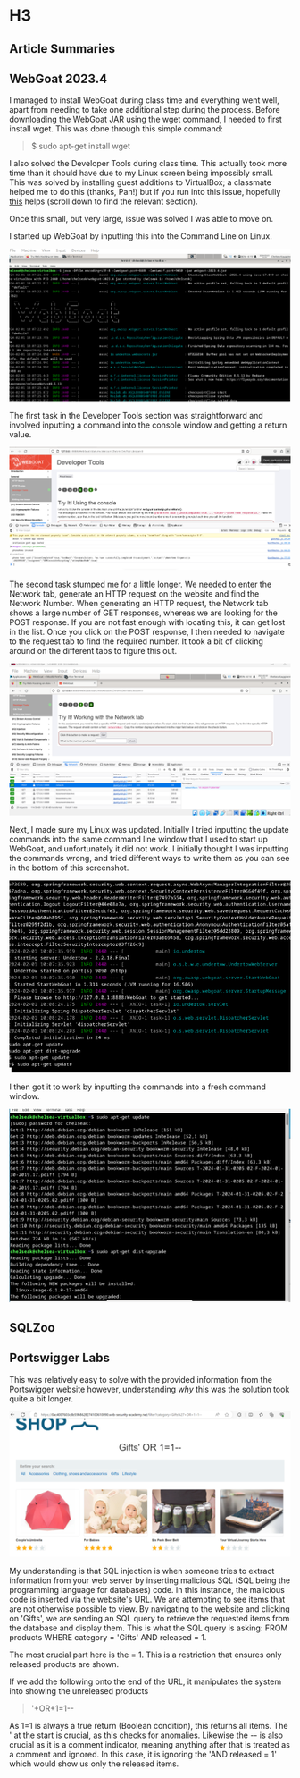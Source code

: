 # H3

## Article Summaries

## WebGoat 2023.4

I managed to install WebGoat during class time and everything went well, apart from needing to take one additional step during the process. Before downloading the WebGoat JAR using the wget command, I needed to first install wget. This was done through this simple command: 
> $ sudo apt-get install wget

I also solved the Developer Tools during class time. This actually took more time than it should have due to my Linux screen being impossibly small. This was solved by installing guest additions to VirtualBox; a classmate helped me to do this (thanks, Pan!) but if you run into this issue, hopefully [this](https://terokarvinen.com/2021/install-debian-on-virtualbox/) helps (scroll down to find the relevant section).

Once this small, but very large, issue was solved I was able to move on.

I started up WebGoat by inputting this into the Command Line on Linux.

![WebGoat](https://github.com/chelsea-12/chelseaexamples/blob/main/Screenshot%202024-02-01%20100807.png)

The first task in the Developer Tools section was straightforward and involved inputting a command into the console window and getting a return value.

![First Task](https://github.com/chelsea-12/chelseaexamples/blob/main/Screenshot%202024-02-01%20101131.png)

The second task stumped me for a little longer. We needed to enter the Network tab, generate an HTTP request on the website and find the Network Number. When generating an HTTP request, the Network tab shows a large number of GET responses, whereas we are looking for the POST response. If you are not fast enough with locating this, it can get lost in the list. Once you click on the POST response, I then needed to navigate to the request tab to find the required number. It took a bit of clicking around on the different tabs to figure this out.

![Second Task](https://github.com/chelsea-12/chelseaexamples/blob/main/Screenshot%202024-02-01%20101200.png)

Next, I made sure my Linux was updated. Initially I tried inputting the update commands into the same command line window that I used to start up WebGoat, and unfortunately it did not work. I initially thought I was inputting the commands wrong, and tried different ways to write them as you can see in the bottom of this screenshot.

![Error when updating](https://github.com/chelsea-12/chelseaexamples/blob/main/Screenshot%202024-02-01%20101706.png)

I then got it to work by inputting the commands into a fresh command window.

![Updating success](https://github.com/chelsea-12/chelseaexamples/blob/main/Screenshot%202024-02-01%20101727.png)


## SQLZoo

## Portswigger Labs

This was relatively easy to solve with the provided information from the Portswigger website however, understanding *why* this was the solution took quite a bit longer.

![SQL Injection](https://github.com/chelsea-12/chelseaexamples/blob/main/Screenshot%202024-01-31%20092041.png)

My understanding is that SQL injection is when someone tries to extract information from your web server by inserting malicious SQL (SQL being the programming language for databases) code. In this instance, the malicious code is inserted via the website's URL. We are attempting to see items that are not otherwise possible to view. By navigating to the website and clicking on 'Gifts', we are sending an SQL query to retrieve the requested items from the database and display them. This is what the SQL query is asking: FROM products WHERE category = 'Gifts' AND released = 1.

The most crucial part here is the = 1. This is a restriction that ensures only released products are shown. 

If we add the following onto the end of the URL, it manipulates the system into showing the unreleased products

> '+OR+1=1--

As 1=1 is always a true return (Boolean condition), this returns all items. The ' at the start is crucial, as this checks for anomalies. Likewise the -- is also crucial as it is a comment indicator, meaning anything after that is treated as a comment and ignored. In this case, it is ignoring the 'AND released = 1' which would show us only the released items.


